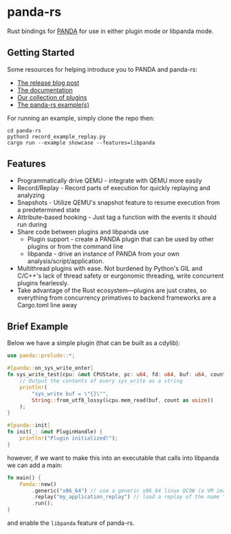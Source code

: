 # panda-rs

Rust bindings for [PANDA](https://github.com/panda-re/panda) for use in either plugin mode or libpanda mode.

## Getting Started

Some resources for helping introduce you to PANDA and panda-rs:

* [The release blog post](https://panda-re.mit.edu/blog/panda-rs/)
* [The documentation](https://docs.rs/panda-re)
* [Our collection of plugins](https://github.com/panda-re/panda-rs-plugins)
* [The panda-rs example(s)](https://github.com/panda-re/panda-rs/tree/master/panda-rs/examples)

For running an example, simply clone the repo then:

```
cd panda-rs
python3 record_example_replay.py
cargo run --example showcase --features=libpanda
```

## Features

* Programmatically drive QEMU - integrate with QEMU more easily
* Record/Replay - Record parts of execution for quickly replaying and analyzing
* Snapshots - Utilize QEMU's snapshot feature to resume execution from a predetermined state
* Attribute-based hooking - Just tag a function with the events it should run during
* Share code between plugins and libpanda use
    * Plugin support - create a PANDA plugin that can be used by other plugins or from the command line
    * libpanda - drive an instance of PANDA from your own analysis/script/application.
* Multithread plugins with ease. Not burdened by Python's GIL and C/C++'s lack of thread safety or eurgonomic threading, write concurrent plugins fearlessly.
* Take advantage of the Rust ecosystem—plugins are just crates, so everything from concurrency primatives to backend frameworks are a Cargo.toml line away

## Brief Example

Below we have a simple plugin (that can be built as a cdylib):

```rust
use panda::prelude::*;

#[panda::on_sys_write_enter]
fn sys_write_test(cpu: &mut CPUState, pc: u64, fd: u64, buf: u64, count: u64) {
    // Output the contents of every sys_write as a string
    println!(
        "sys_write buf = \"{}\"",
        String::from_utf8_lossy(&cpu.mem_read(buf, count as usize))
    );
}

#[panda::init]
fn init(_: &mut PluginHandle) {
    println!("Plugin initialized!");
}
```

however, if we want to make this into an executable that calls into libpanda  we can add a main:

```rust
fn main() {
    Panda::new()
        .generic("x86_64") // use a generic x86_64 linux QCOW (a VM image) 
        .replay("my_application_replay") // load a replay of the name "my_application_replay"
        .run();
}
```

and enable the `libpanda` feature of panda-rs.
